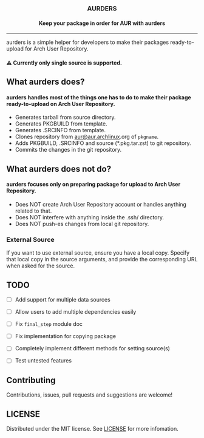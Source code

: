 <div align="center">
  <h3 align="center">AURDERS</h3>

  <h4 align="center">
    Keep your package in order for AUR with aurders
  </h4>
</div>

___

aurders is a simple helper for developers to make their packages
ready-to-upload for Arch User Repository.

#### ⚠️ Currently only single source is supported.

## What aurders does?

#### aurders handles most of the things one has to do to make their package ready-to-upload on Arch User Repository.

- Generates tarball from source directory.
- Generates PKGBUILD from template.
- Generates .SRCINFO from template.
- Clones repository from aur@aur.archlinux.​org of `pkgname`.
- Adds PKGBUILD, .SRCINFO and source (\*.pkg.tar.zst) to git repository.
- Commits the changes in the git repository.

## What aurders does not do?

#### aurders focuses only on preparing package for upload to Arch User Repository.

- Does NOT create Arch User Repository account or handles anything related to that.
- Does NOT interfere with anything inside the .ssh/ directory.
- Does NOT push-es changes from local git repository.

### External Source

If you want to use external source, ensure you have a local copy. Specify that
local copy in the source arguments, and provide the corresponding URL when
asked for the source.

## TODO
- [ ] Add support for multiple data sources
- [ ] Allow users to add multiple dependencies easily
- [ ] Fix `final_step` module doc
- [ ] Fix implementation for copying package
- [ ] Completely implement different methods for setting source(s)
- [ ] Test untested features


## Contributing
Contributions, issues, pull requests and suggestions are welcome!

## LICENSE
Distributed under the MIT license. See [LICENSE](./LICENSE) for more infomation.
